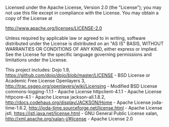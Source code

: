 Licensed under the Apache License, Version 2.0 (the "License");
you may not use this file except in compliance with the License.
You may obtain a copy of the License at
 
   http://www.apache.org/licenses/LICENSE-2.0

Unless required by applicable law or agreed to in writing, software
distributed under the License is distributed on an "AS IS" BASIS,
WITHOUT WARRANTIES OR CONDITIONS OF ANY KIND, either express or implied.
See the License for the specific language governing permissions and
limitations under the License.


This project includes:
	Dojo 1.9, https://github.com/dojo/dojo/blob/master/LICENSE - BSD License or Academic Free License
	Openlayers 3, http://trac.osgeo.org/openlayers/wiki/Licensing - Modified BSD License
	commons-logging-1.1.1 - Apache License
	httpclient-4.1.1 - Apache License
	httpcore-4.1 - Apache License
	jackson-all.1.8.2, http://docs.codehaus.org/display/JACKSON/Home - Apache License
	joda-time-1.6.2, http://joda-time.sourceforge.net/license.html - Apache License
	jstl, https://jstl.java.net/license.html - GNU General Public License
  xalan, http://xml.apache.org/xalan-j/#license - Apache License 2.0
